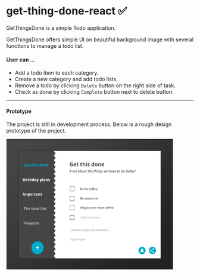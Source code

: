 # get-thing-done-react :white_check_mark:

GetThingsDone is a simple Todo application.

GetThingsDone offers simple UI on beautiful background image with several functions to manage a todo list.

#### User can ...

* Add a todo item to each category.
* Create a new category and add todo lists.
* Remove a todo by clicking `Delete` button on the right side of task.
* Check as done by clicking `Complete` button next to delete button.

---

#### Prototype

The project is still in development process. Below is a rough design prototype of the project.

<img src="assets/getThingsDone.png" width="450px" height="350px" />
